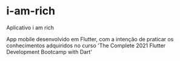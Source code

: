 # i-am-rich
Aplicativo i am rich  

App mobile desenvolvido em Flutter, com a intenção de praticar os conhecimentos adquiridos no curso 'The Complete 2021 Flutter Development Bootcamp with Dart'
